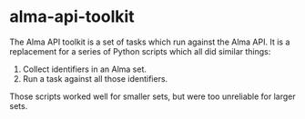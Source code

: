 # alma-api-toolkit

The Alma API toolkit is a set of tasks which run against the Alma API. It is a replacement for a series of Python scripts which all did similar things:

1. Collect identifiers in an Alma set. 
2. Run a task against all those identifiers. 

Those scripts worked well for smaller sets, but were too unreliable for larger sets.
